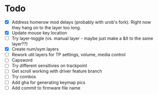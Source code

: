 # Todo

- [x] Address homerow mod delays (probably with urob's fork). Right now they hang on to the layer too long.
- [x] Update mouse key location
- [ ] Try layer-toggle (vs. manual layer - maybe just make a &lt to the same layer??)
- [x] Create num/sym layers
- [ ] Rework util layers for TP settings, volume, media control
- [ ] Capsword
- [ ] Try different sensitivies on trackpoint
- [ ] Get scroll working with driver feature branch
- [ ] Try combos 
- [ ] Add gha for generating keymap pics
- [ ] Add commit to firmware file name